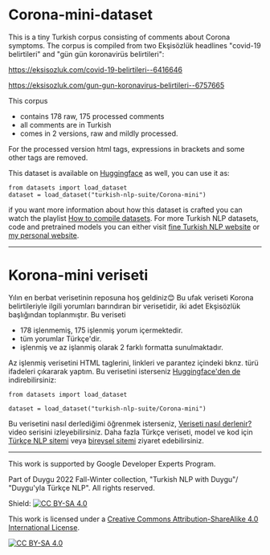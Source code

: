 # Corona-mini-dataset

This is a tiny Turkish corpus consisting of comments about Corona symptoms. The corpus is compiled from two Ekşisözlük headlines "covid-19 belirtileri" and "gün gün koronavirüs belirtileri": 

https://eksisozluk.com/covid-19-belirtileri--6416646  

https://eksisozluk.com/gun-gun-koronavirus-belirtileri--6757665

This corpus 

- contains 178 raw, 175 processed comments
- all comments are in Turkish
- comes in 2 versions, raw and mildly processed.

For the processed version html tags, expressions in brackets and some other tags are removed.

This dataset is available on [Huggingface](https://huggingface.co/datasets/turkish-nlp-suite/Corona-mini) as well, you can use it as:

```
from datasets import load_dataset
dataset = load_dataset("turkish-nlp-suite/Corona-mini")
```

if you want more information about how this dataset is crafted you can watch the playlist [How to compile datasets](https://www.youtube.com/playlist?list=PLJTHlIwB8Vco4ONU_mCNOYIcVyFA9QrBr). For more Turkish NLP datasets, code and pretrained models you can either visit [fine Turkish NLP website](https://www.turkish-nlp-suite.com) or [my personal website](https://www.onlyduygu.com).


--------------

# Korona-mini veriseti

Yılın en berbat verisetinin reposuna hoş geldiniz😊 Bu ufak veriseti Korona belirtileriyle ilgili yorumları barındıran bir verisetidir, iki adet Ekşisözlük başlığından toplanmıştır.
Bu veriseti 

- 178 işlenmemiş, 175 işlenmiş yorum içermektedir.
- tüm yorumlar Türkçe'dir.
- işlenmiş ve az işlanmiş olarak 2 farklı formatta sunulmaktadır.

Az işlenmiş verisetini HTML taglerini, linkleri ve parantez içindeki bknz. türü ifadeleri çıkararak yaptım.
Bu verisetini isterseniz [Huggingface'den de](https://huggingface.co/datasets/turkish-nlp-suite/Corona-mini) indirebilirsiniz:

```
from datasets import load_dataset

dataset = load_dataset("turkish-nlp-suite/Corona-mini")
```

Bu verisetini nasıl derlediğimi öğrenmek isterseniz, [Veriseti nasıl derlenir?](https://www.youtube.com/playlist?list=PLJTHlIwB8Vco4ONU_mCNOYIcVyFA9QrBr) video serisini izleyebilirsiniz.
Daha fazla Türkçe veriseti, model ve kod için [Türkçe NLP sitemi](https://www.turkish-nlp-suite.com) veya [bireysel sitemi](https://www.onlyduygu.com) ziyaret edebilirsiniz. 


--------------

This work is supported by Google Developer Experts Program.

Part of Duygu 2022 Fall-Winter collection, "Turkish NLP with Duygu"/ "Duygu'yla Türkçe NLP". All rights reserved.



Shield: [![CC BY-SA 4.0][cc-by-sa-shield]][cc-by-sa]

This work is licensed under a
[Creative Commons Attribution-ShareAlike 4.0 International License][cc-by-sa].

[![CC BY-SA 4.0][cc-by-sa-image]][cc-by-sa]

[cc-by-sa]: http://creativecommons.org/licenses/by-sa/4.0/
[cc-by-sa-image]: https://licensebuttons.net/l/by-sa/4.0/88x31.png
[cc-by-sa-shield]: https://img.shields.io/badge/License-CC%20BY--SA%204.0-lightgrey.svg
